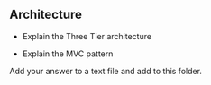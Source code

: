 ## Architecture

- Explain the Three Tier architecture

- Explain the MVC pattern

Add your answer to a text file and add to this folder.

